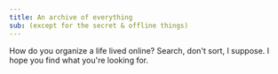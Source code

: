 ```yaml
---
title: An archive of everything
sub: (except for the secret & offline things)
---
```


How do you organize a life lived online?
Search, don't sort, I suppose.
I hope you find what you're looking for.

<!-- intro -->

<section
  webc:is="post-list"
  :@collection="$data.collections.all"
></section>
